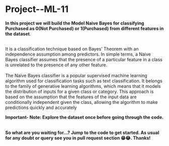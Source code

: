 # Project--ML-11


<table>

**In this project we will build the Model Naive Bayes for classifying Purchased as 0(Not Purchased) or 1(Purchased) from different features in the dataset**.<br></br>  

It is a classification technique based on Bayes’ Theorem with an independence assumption among predictors.
In simple terms, a Naive Bayes classifier assumes that the presence of a particular feature in a class is unrelated to the presence of any other feature.<br></br>
The Naïve Bayes classifier is a popular supervised machine learning algorithm used for classification tasks such as text classification. It belongs to the family of generative learning algorithms, which means that it models the distribution of inputs for a given class or category. This approach is based on the assumption that the features of the input data are conditionally independent given the class, allowing the algorithm to make predictions quickly and accurately


**Important- Note: Explore the dataset once before going through the code.**

</table>


**So what are you waiting for...? Jump to the code to get started. As usual for any doubt or query see you in pull request section 😁😂. Thanks!**
